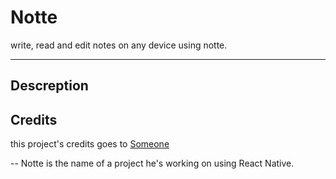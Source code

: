 # Notte
write, read and edit notes on any device using notte.

<hr> 

## Descreption



## Credits
this project's credits goes to [Someone](https://github.com/Somespi)

-- Notte is the name of a project he's working on using React Native.
